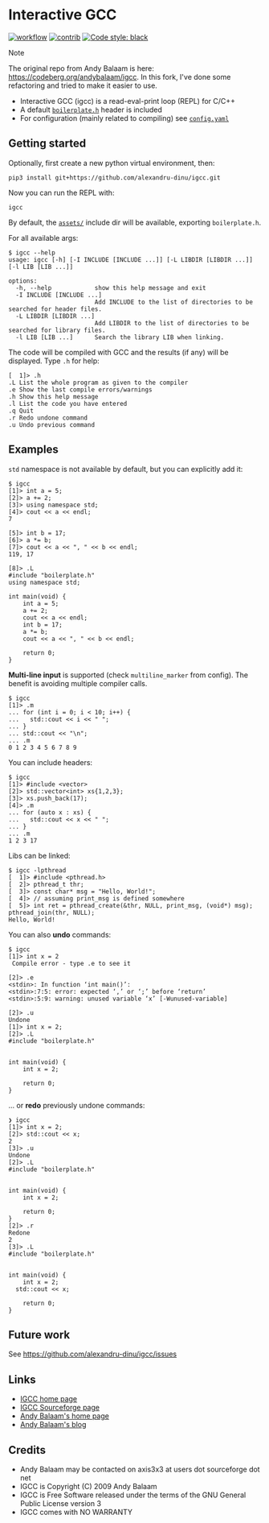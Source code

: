 # Interactive GCC

[![workflow](https://github.com/alexandru-dinu/igcc/workflows/CI/badge.svg)](https://github.com/alexandru-dinu/igcc/actions?query=workflow%3ACI)
[![contrib](https://img.shields.io/badge/contributions-welcome-brightgreen.svg?style=flat)](https://github.com/alexandru-dinu/igcc/issues)
[![Code style: black](https://img.shields.io/badge/code%20style-black-000000.svg)](https://github.com/psf/black)

> [!NOTE]
> The original repo from Andy Balaam is here: https://codeberg.org/andybalaam/igcc.
> In this fork, I've done some refactoring and tried to make it easier to use.

- Interactive GCC (igcc) is a read-eval-print loop (REPL) for C/C++
- A default [`boilerplate.h`](https://github.com/alexandru-dinu/igcc/blob/main/igcc/assets/boilerplate.h) header is included
- For configuration (mainly related to compiling) see [`config.yaml`](https://github.com/alexandru-dinu/igcc/blob/main/igcc/assets/config.yaml)

## Getting started
Optionally, first create a new python virtual environment, then:
```console
pip3 install git+https://github.com/alexandru-dinu/igcc.git
```
Now you can run the REPL with:
```console
igcc
```
By default, the [`assets/`](https://github.com/alexandru-dinu/igcc/tree/main/igcc/assets) include dir will be available, exporting `boilerplate.h`.

For all available args:
```console
$ igcc --help
usage: igcc [-h] [-I INCLUDE [INCLUDE ...]] [-L LIBDIR [LIBDIR ...]] [-l LIB [LIB ...]]

options:
  -h, --help            show this help message and exit
  -I INCLUDE [INCLUDE ...]
                        Add INCLUDE to the list of directories to be searched for header files.
  -L LIBDIR [LIBDIR ...]
                        Add LIBDIR to the list of directories to be searched for library files.
  -l LIB [LIB ...]      Search the library LIB when linking.
```

The code will be compiled with GCC and the results (if any) will be displayed.
Type `.h` for help:

```
[  1]> .h
.L List the whole program as given to the compiler
.e Show the last compile errors/warnings
.h Show this help message
.l List the code you have entered
.q Quit
.r Redo undone command
.u Undo previous command
```

## Examples
`std` namespace is not available by default, but you can explicitly add it:
```
$ igcc
[1]> int a = 5;
[2]> a += 2;
[3]> using namespace std;
[4]> cout << a << endl;
7

[5]> int b = 17;
[6]> a *= b;
[7]> cout << a << ", " << b << endl;
119, 17

[8]> .L
#include "boilerplate.h"
using namespace std;

int main(void) {
    int a = 5;
    a += 2;
    cout << a << endl;
    int b = 17;
    a *= b;
    cout << a << ", " << b << endl;

    return 0;
}
```

**Multi-line input** is supported (check `multiline_marker` from config). The benefit is avoiding multiple compiler calls.
```
$ igcc
[1]> .m
... for (int i = 0; i < 10; i++) {
...   std::cout << i << " ";
... }
... std::cout << "\n";
... .m
0 1 2 3 4 5 6 7 8 9
```

You can include headers:
```
$ igcc
[1]> #include <vector>
[2]> std::vector<int> xs{1,2,3};
[3]> xs.push_back(17);
[4]> .m
... for (auto x : xs) {
...   std::cout << x << " ";
... }
... .m
1 2 3 17
```

Libs can be linked:
```
$ igcc -lpthread
[  1]> #include <pthread.h>
[  2]> pthread_t thr;
[  3]> const char* msg = "Hello, World!";
[  4]> // assuming print_msg is defined somewhere
[  5]> int ret = pthread_create(&thr, NULL, print_msg, (void*) msg); pthread_join(thr, NULL);
Hello, World!
```

You can also **undo** commands:
```
$ igcc
[1]> int x = 2
 Compile error - type .e to see it

[2]> .e
<stdin>: In function ‘int main()’:
<stdin>:7:5: error: expected ‘,’ or ‘;’ before ‘return’
<stdin>:5:9: warning: unused variable ‘x’ [-Wunused-variable]

[2]> .u
Undone
[1]> int x = 2;
[2]> .L
#include "boilerplate.h"


int main(void) {
    int x = 2;

    return 0;
}
```

... or **redo** previously undone commands:
```
❯ igcc
[1]> int x = 2;
[2]> std::cout << x;
2
[3]> .u
Undone
[2]> .L
#include "boilerplate.h"


int main(void) {
    int x = 2;

    return 0;
}
[2]> .r
Redone
2
[3]> .L
#include "boilerplate.h"


int main(void) {
    int x = 2;
  std::cout << x;

    return 0;
}
```

## Future work
See https://github.com/alexandru-dinu/igcc/issues

## Links
- [IGCC home page](http://www.artificialworlds.net/wiki/IGCC/IGCC)
- [IGCC Sourceforge page](http://sourceforge.net/projects/igcc/)
- [Andy Balaam's home page](http://www.artificialworlds.net)
- [Andy Balaam's blog](http://www.artificialworlds.net/blog)

## Credits

- Andy Balaam may be contacted on axis3x3 at users dot sourceforge dot net
- IGCC is Copyright (C) 2009 Andy Balaam
- IGCC is Free Software released under the terms of the GNU General Public License version 3
- IGCC comes with NO WARRANTY
